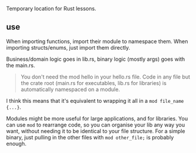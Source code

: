 Temporary location for Rust lessons.

## use
When importing functions, import their module to namespace them.
When importing structs/enums, just import them directly.

Business/domain logic goes in lib.rs, binary logic (mostly args) goes with the main.rs.

> You don't need the mod hello in your hello.rs file. Code in any file but the crate root (main.rs for executables, lib.rs for libraries) is automatically namespaced on a module.

I think this means that it's equivalent to wrapping it all in a `mod file_name {...}`.

Modules might be more useful for large applications, and for libraries. You can use `mod` to rearrange code, so you can organise your lib any way you want, without needing it to be identical to your file structure. For a simple binary, just pulling in the other files with `mod other_file;` is probably enough.
